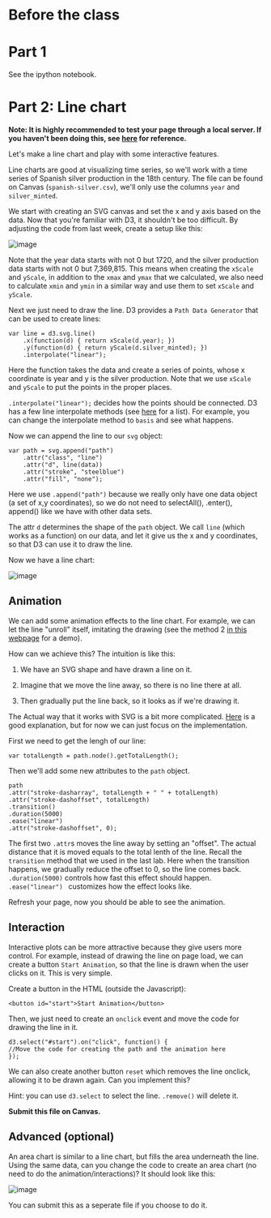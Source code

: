 # Before the class


# Part 1
See the ipython notebook.

# Part 2: Line chart

**Note: It is highly recommended to test your page through a local server. If you haven't been doing this, see [here](https://github.com/yy/dviz-course/wiki/Setting-up-a-local-server) for reference.** 

Let's make a line chart and play with some interactive features. 

Line charts are good at visualizing time series, so we'll work with a time series of Spanish silver production in the 18th century. The file can be found on Canvas (`spanish-silver.csv`), we'll only use the columns `year` and `silver_minted`.

We start with creating an SVG canvas and set the x and y axis based on the data. Now that you're familiar with D3, it shouldn't be too difficult. By adjusting the code from last week, create a setup like this:

![image](http://)

Note that the year data starts with not 0 but 1720, and the silver production data starts with not 0 but 7,369,815. This means when creating the `xScale` and `yScale`, in addition to the `xmax` and `ymax` that we calculated, we also need to calculate `xmin` and `ymin` in a similar way and use them to set `xScale` and `yScale`.

Next we just need to draw the line. D3 provides a `Path Data Generator` that can be used to create lines:

    var line = d3.svg.line()
        .x(function(d) { return xScale(d.year); })
        .y(function(d) { return yScale(d.silver_minted); })
        .interpolate("linear");
        
Here the function takes the data and create a series of points, whose x coordinate is year and y is the silver production. Note that we use `xScale` and `yScale` to put the points in the proper places.

`.interpolate("linear");` decides how the points should be connected. D3 has a few line interpolate methods (see [here](https://github.com/d3/d3-3.x-api-reference/blob/master/SVG-Shapes.md) for a list). For example, you can change the interpolate method to `basis` and see what happens.

Now we can append the line to our `svg` object:

    var path = svg.append("path")
        .attr("class", "line")
        .attr("d", line(data))
        .attr("stroke", "steelblue")
        .attr("fill", "none");
        
Here we use `.append("path")` because we really only have one data object (a set of x,y coordinates), so we do not need to selectAll(), .enter(), append() like we have with other data sets.

The attr `d` determines the shape of the `path` object. We call `line` (which works as a function) on our data, and let it give us the x and y coordinates, so that D3 can use it to draw the line.

Now we have a line chart:

![image](http://)

## Animation
We can add some animation effects to the line chart. For example, we can let the line "unroll" itself, imitating the drawing (see the method 2 [in this webpage](http://codepen.io/himmel/live/LpbpLb) for a demo). 

How can we achieve this? The intuition is like this:

1. We have an SVG shape and have drawn a line on it.

2. Imagine that we move the line away, so there is no line there at all.

3. Then gradually put the line back, so it looks as if we're drawing it.

The Actual way that it works with SVG is a bit more complicated. [Here](https://css-tricks.com/svg-line-animation-works/) is a good explanation, but for now we can just focus on the implementation.

First we need to get the lengh of our line:

    var totalLength = path.node().getTotalLength();

Then we'll add some new attributes to the `path` object.

    path
    .attr("stroke-dasharray", totalLength + " " + totalLength)
    .attr("stroke-dashoffset", totalLength)
    .transition() 
    .duration(5000) 
    .ease("linear") 
    .attr("stroke-dashoffset", 0); 
    

The first two `.attr`s moves the line away by setting an "offset". The actual distance that it is moved equals to the total lenth of the line. Recall the `transition` method that we used in the last lab. Here when the transition happens, we gradually reduce the offset to 0, so the line comes back. `.duration(5000)` controls how fast this effect should happen. `.ease("linear") ` customizes how the effect looks like.

Refresh your page, now you should be able to see the animation.

## Interaction
Interactive plots can be more attractive because they give users more control. For example, instead of drawing the line on page load, we can create a button `Start Animation`, so that the line is drawn when the user clicks on it. This is very simple.

Create a button in the HTML (outside the Javascript):
	
	<button id="start">Start Animation</button>

Then, we just need to create an `onclick` event and move the code for drawing the line in it.

    d3.select("#start").on("click", function() {
    //Move the code for creating the path and the animation here
    });
    
We can also create another button `reset` which removes the line onclick, allowing it to be drawn again. Can you implement this?

Hint: you can use `d3.select` to select the line. `.remove()` will delete it.

**Submit this file on Canvas.**    

## Advanced (optional)
An area chart is similar to a line chart, but fills the area underneath the line. Using the same data, can you change the code to create an area chart (no need to do the animation/interactions)? It should look like this:

![image](http://)

You can submit this as a seperate file if you choose to do it.








